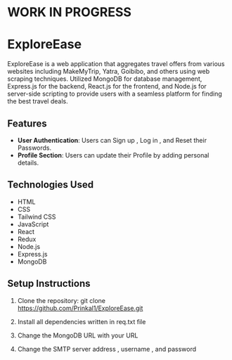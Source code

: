 # WORK IN PROGRESS
 
 # ExploreEase
ExploreEase is a web application that aggregates travel offers from various websites including MakeMyTrip, Yatra, Goibibo, and others using web scraping techniques.
Utilized MongoDB for database management, Express.js for the backend, React.js for the frontend, and Node.js for server-side scripting to provide users with a seamless platform for finding the best travel deals.

## Features

- **User Authentication**: Users can Sign up , Log in , and Reset their Passwords.
- **Profile Section**: Users can update their Profile by adding personal details.

## Technologies Used

- HTML
- CSS
- Tailwind CSS
- JavaScript
- React
- Redux
- Node.js
- Express.js
- MongoDB

## Setup Instructions
1. Clone the repository:
   git clone https://github.com/Prinkal1/ExploreEase.git

2. Install all dependencies written in req.txt file

3. Change the MongoDB URL with your URL

4. Change the SMTP server address , username , and password 

